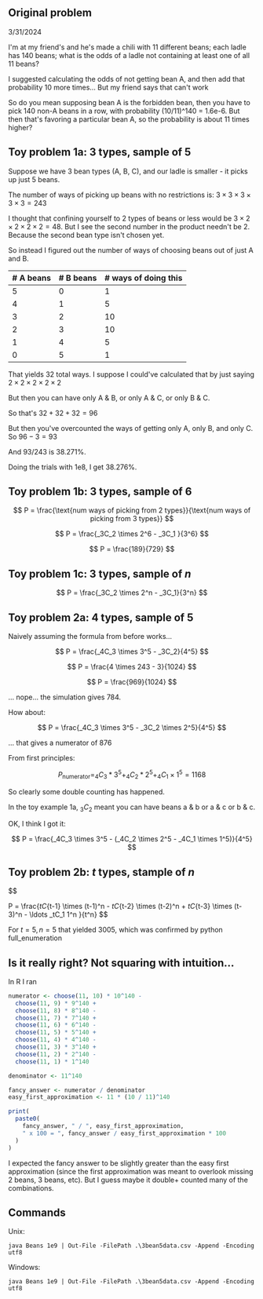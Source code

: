 ## Original problem

3/31/2024

I'm at my friend's and he's made a chili with 11 different beans; each ladle has 140 beans; what is the odds of a ladle not containing at least one of all 11 beans?

I suggested calculating the odds of not getting bean A, and then add that probability 10 more times... But my friend says that can't work

So do you mean supposing bean A is the forbidden bean, then you have to pick 140 non-A beans in a row, with probability (10/11)^140 = 1.6e-6. But then that's favoring a particular bean A, so the probability is about 11 times higher?

## Toy problem 1a: 3 types, sample of 5

Suppose we have 3 bean types (A, B, C), and our ladle is smaller - it picks up just 5 beans.

The number of ways of picking up beans with no restrictions is: $3 \times 3 \times 3 \times 3 \times 3 = 243$

I thought that confining yourself to 2 types of beans or less would be $3 \times 2 \times 2 \times 2 \times 2 = 48$. But I see the second number in the product needn't be 2. Because the second bean type isn't chosen yet.

So instead I figured out the number of ways of choosing beans out of just A and B.

| \# A beans | \# B beans | \# ways of doing this |
| ---------- | ---------- | --------------------- |
| 5          | 0          | 1                     |
| 4          | 1          | 5                     |
| 3          | 2          | 10                    |
| 2          | 3          | 10                    |
| 1          | 4          | 5                     |
| 0          | 5          | 1                     |

That yields 32 total ways. I suppose I could've calculated that by just saying $2 \times 2 \times 2 \times 2 \times 2$

But then you can have only A & B, or only A & C, or only B & C.

So that's $32 + 32 + 32 = 96$

But then you've overcounted the ways of getting only A, only B, and only C. So $96 - 3 = 93$

And 93/243 is 38.271%.

Doing the trials with 1e8, I get 38.276%.

## Toy problem 1b: 3 types, sample of 6

$$
P = \frac{\text{num ways of picking from 2 types}}{\text{num ways of picking from 3 types}}
$$

$$
P =   \frac{_3C_2 \times 2^6 - _3C_1 }{3^6}
$$

$$
P = \frac{189}{729}
$$

## Toy problem 1c: 3 types, sample of $n$

$$
P = \frac{_3C_2 \times 2^n - _3C_1}{3^n}
$$

## Toy problem 2a: 4 types, sample of 5

Naively assuming the formula from before works...

$$
P = \frac{_4C_3 \times 3^5 - _3C_2}{4^5}
$$

$$
P = \frac{4 \times 243 - 3}{1024}
$$

$$
P = \frac{969}{1024}
$$

... nope...
the simulation gives 784.

How about:

$$
P = \frac{_4C_3 \times 3^5 - _3C_2 \times 2^5}{4^5}
$$

... that gives a numerator of 876

From first principles:

$$
P_{\text{numerator}} = _4C_3 * 3^5 + _4C_2 * 2^5 + _4C_1 \times 1^5 = 1168
$$

So clearly some double counting has happened.

In the toy example 1a, $_3C_2$ meant you can have beans a & b or a & c or b & c.

OK, I think I got it:

$$
P = \frac{_4C_3 \times 3^5 - (_4C_2 \times 2^5 - _4C_1 \times 1^5)}{4^5}
$$

## Toy problem 2b: $t$ types, stample of $n$

$$

P = \frac{_tC_{t-1} \times (t-1)^n - _tC_{t-2} \times (t-2)^n + _tC_{t-3} \times (t-3)^n - \ldots _tC_1 1^n }{t^n}
$$

For $t = 5, n = 5$ that yielded 3005, which was confirmed by python full_enumeration

## Is it really right? Not squaring with intuition...

In R I ran

```r
numerator <- choose(11, 10) * 10^140 -
  choose(11, 9) * 9^140 +
  choose(11, 8) * 8^140 -
  choose(11, 7) * 7^140 +
  choose(11, 6) * 6^140 -
  choose(11, 5) * 5^140 +
  choose(11, 4) * 4^140 -
  choose(11, 3) * 3^140 +
  choose(11, 2) * 2^140 -
  choose(11, 1) * 1^140

denominator <- 11^140

fancy_answer <- numerator / denominator
easy_first_approximation <- 11 * (10 / 11)^140

print(
  paste0(
    fancy_answer, " / ", easy_first_approximation,
    " x 100 = ", fancy_answer / easy_first_approximation * 100
  )
)
```

I expected the fancy answer to be slightly greater than the easy first approximation (since the first approximation was meant to overlook missing 2 beans, 3 beans, etc). But I guess maybe it double+ counted many of the combinations.

## Commands

Unix:

```
java Beans 1e9 | Out-File -FilePath .\3bean5data.csv -Append -Encoding utf8
```

Windows:

```
java Beans 1e9 | Out-File -FilePath .\3bean5data.csv -Append -Encoding utf8
```

$$
$$
